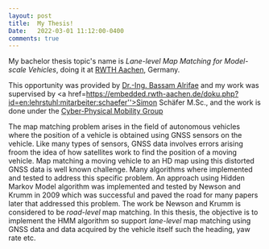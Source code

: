 ```yaml
---
layout: post
title:  My Thesis!
Date:   2022-03-01 11:12:00-0400
comments: true
---
```

My bachelor thesis topic's name is *Lane-level Map Matching for Model-scale Vehicles*, doing it at <a href='https://www.rwth-aachen.de/'>RWTH Aachen</a>, Germany.

This opportunity was provided by <a href='https://embedded.rwth-aachen.de/doku.php?id=en:lehrstuhl:mitarbeiter:alrifaee'>Dr.-Ing. Bassam Alrifae</a> and my work was supervised by <a href=https://embedded.rwth-aachen.de/doku.php?id=en:lehrstuhl:mitarbeiter:schaefer''>Simon Schäfer M.Sc.</a>, and the work is done under the <a href='https://embedded.rwth-aachen.de/doku.php?id=en:forschung:mobility'>Cyber-Physical Mobility Group</a>

The map matching problem arises in the field of autonomous vehicles where the position of a vehicle is obtained using GNSS sensors on the vehicle.
Like many types of sensors, GNSS data involves errors arising froom the idea of how satellites work to find the position of a moving vehicle.
Map matching a moving vehicle to an HD map using this distorted GNSS data is well known challenge.
Many algorithms where implemented and tested to address this specific problem.
An approach using Hidden Markov Model algorithm was implemented and tested by Newson and Krumm in 2009 which was successful and paved the road for many papers later that addressed this problem.
The work be Newson and Krumm is considered to be _road-level_ map matching.
In this thesis, the objective is to implement the HMM algorithm so support _lane-level_ map matching using GNSS data and data acquired by the vehicle itself such the heading, yaw rate etc.


